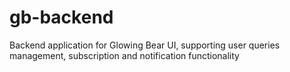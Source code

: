 # gb-backend
Backend application for Glowing Bear UI, supporting user queries management, subscription and notification functionality
